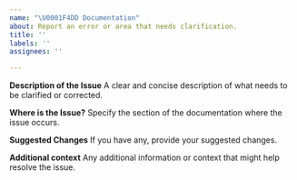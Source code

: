 ```yaml
---
name: "\U0001F4DD Documentation"
about: Report an error or area that needs clarification.
title: ''
labels: ''
assignees: ''

---
```


**Description of the Issue**
A clear and concise description of what needs to be clarified or corrected.

**Where is the Issue?**
Specify the section of the documentation where the issue occurs.

**Suggested Changes**
If you have any, provide your suggested changes.

**Additional context**
Any additional information or context that might help resolve the issue.
